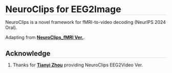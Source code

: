 <h1 style="border-bottom: 1px solid lightgray; margin-bottom: 5px;">NeuroClips for EEG2Image</h1>

NeuroClips is a novel framework for fMRI-to-video decoding (NeurIPS 2024 Oral).

Adapting from [**NeuroClips_fMRI Ver.**](https://github.com/gongzix/NeuroClips/tree/main).

<!-- ## Acknowledge -->
<h2 style="border-bottom: 1px solid lightgray; margin-bottom: 5px;">Acknowledge</h2>

1. Thanks for [**Tianyi Zhou**](https://scholar.google.com/citations?user=VyLD9McAAAAJ) providing NeuroClips EEG2Video Ver.
